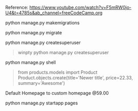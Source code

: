 
Reference: 
https://www.youtube.com/watch?v=F5mRW0jo-U4&t=4785s&ab_channel=freeCodeCamp.org

python manage.py makemigrations

python manage.py migrate

python manage.py createsuperuser
> winpty python manage.py createsuperuser

python manage.py shell
> from products.models import Product
> Product.objects.create(title='Newer title', price=22.33, summary='Awesome')


Default Homepage to custom homepage
@59.00

python manage.py startapp pages



